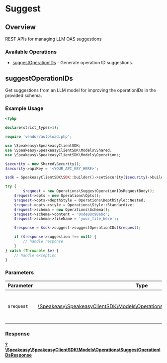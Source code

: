 # Suggest


## Overview

REST APIs for managing LLM OAS suggestions

### Available Operations

* [suggestOperationIDs](#suggestoperationids) - Generate operation ID suggestions.

## suggestOperationIDs

Get suggestions from an LLM model for improving the operationIDs in the provided schema.

### Example Usage

```php
<?php

declare(strict_types=1);

require 'vendor/autoload.php';

use \Speakeasy\SpeakeasyClientSDK;
use \Speakeasy\SpeakeasyClientSDK\Models\Shared;
use \Speakeasy\SpeakeasyClientSDK\Models\Operations;

$security = new Shared\Security();
$security->apiKey = '<YOUR_API_KEY_HERE>';

$sdk = SpeakeasyClientSDK\SDK::builder()->setSecurity($security)->build();

try {
        $request = new Operations\SuggestOperationIDsRequestBody();
    $request->opts = new Operations\Opts();
    $request->opts->depthStyle = Operations\DepthStyle::Nested;
    $request->opts->style = Operations\Style::Standardize;
    $request->schema = new Operations\Schema();
    $request->schema->content = '0xde88c98abc';
    $request->schema->fileName = 'your_file_here';;

    $response = $sdk->suggest->suggestOperationIDs($request);

    if ($response->suggestion !== null) {
        // handle response
    }
} catch (Throwable $e) {
    // handle exception
}
```

### Parameters

| Parameter                                                                                                                                   | Type                                                                                                                                        | Required                                                                                                                                    | Description                                                                                                                                 |
| ------------------------------------------------------------------------------------------------------------------------------------------- | ------------------------------------------------------------------------------------------------------------------------------------------- | ------------------------------------------------------------------------------------------------------------------------------------------- | ------------------------------------------------------------------------------------------------------------------------------------------- |
| `$request`                                                                                                                                  | [\Speakeasy\SpeakeasyClientSDK\Models\Operations\SuggestOperationIDsRequestBody](../../Models/Operations/SuggestOperationIDsRequestBody.md) | :heavy_check_mark:                                                                                                                          | The request object to use for the request.                                                                                                  |


### Response

**[?\Speakeasy\SpeakeasyClientSDK\Models\Operations\SuggestOperationIDsResponse](../../Models/Operations/SuggestOperationIDsResponse.md)**

